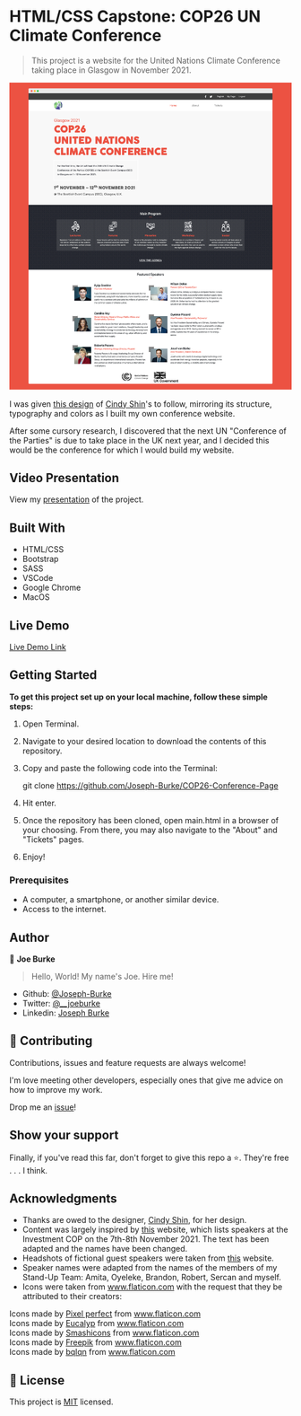 # HTML/CSS Capstone: COP26 UN Climate Conference

> This project is a website for the United Nations Climate Conference taking place in Glasgow in November 2021.

![screenshot](assets/images/main-page-preview.png)

I was given [this design](https://www.behance.net/gallery/29845175/CC-Global-Summit-2015) of [Cindy Shin](https://www.behance.net/gallery/29845175/CC-Global-Summit-2015)'s to follow, mirroring its structure, typography and colors as I built my own conference website.

After some cursory research, I discovered that the next UN "Conference of the Parties" is due to take place in the UK next year, and I decided this would be the conference for which I would build my website.

## Video Presentation

View my [presentation](https://www.loom.com/share/514053e38f0c48ba83010316a8c5b399) of the project.

## Built With

- HTML/CSS
- Bootstrap
- SASS
- VSCode
- Google Chrome
- MacOS

## Live Demo

[Live Demo Link](https://practical-lewin-9eb5ef.netlify.app/main.html)

## Getting Started

**To get this project set up on your local machine, follow these simple steps:**

1. Open Terminal.

2. Navigate to your desired location to download the contents of this repository.

3. Copy and paste the following code into the Terminal:


    git clone https://github.com/Joseph-Burke/COP26-Conference-Page

4. Hit enter.

5. Once the repository has been cloned, open main.html in a browser of your choosing. From there, you may also navigate to the "About" and "Tickets" pages.

6. Enjoy!


### Prerequisites

- A computer, a smartphone, or another similar device.
- Access to the internet.

## Author

👤 **Joe Burke**

> Hello, World! 
My name's Joe. Hire me!
- Github: [@Joseph-Burke](https://github.com/Joseph-Burke)
- Twitter: [@__joeburke](https://twitter.com/__joeburke)
- Linkedin: [Joseph Burke](https://www.linkedin.com/in/joseph-burke-b7a8261a5)

## 🤝 Contributing

Contributions, issues and feature requests are always welcome!

I'm love meeting other developers, especially ones that give me advice on how to improve my work.

Drop me an [issue](issues/)!

## Show your support

Finally, if you've read this far, don't forget to give this repo a ⭐️. They're free . . . I think.

## Acknowledgments

- Thanks are owed to the designer, [Cindy Shin](https://www.behance.net/gallery/29845175/CC-Global-Summit-2015), for her design.
- Content was largely inspired by [this](https://www.worldclimatesummit.org/copy-of-speakers-2019-1) website, which lists speakers at the Investment COP on the 7th-8th November 2021. The text has been adapted and the names have been changed.
- Headshots of fictional guest speakers were taken from [this](https://www.worldclimatesummit.org/copy-of-speakers-2019-1) website.
- Speaker names were adapted from the names of the members of my Stand-Up Team: Amita, Oyeleke, Brandon, Robert, Sercan and myself.
- Icons were taken from www.flaticon.com with the request that they be attributed to their creators:
<div>Icons made by <a href="https://www.flaticon.com/authors/pixel-perfect" title="Pixel perfect">Pixel perfect</a> from
      <a href="https://www.flaticon.com/" title="Flaticon">www.flaticon.com</a></div>
    <div>Icons made by <a href="https://www.flaticon.com/authors/eucalyp" title="Eucalyp">Eucalyp</a> from <a
        href="https://www.flaticon.com/" title="Flaticon">www.flaticon.com</a></div>
    <div>Icons made by <a href="https://www.flaticon.com/authors/smashicons" title="Smashicons">Smashicons</a> from <a
        href="https://www.flaticon.com/" title="Flaticon">www.flaticon.com</a></div>
    <div>Icons made by <a href="https://www.flaticon.com/authors/freepik" title="Freepik">Freepik</a> from <a
        href="https://www.flaticon.com/" title="Flaticon">www.flaticon.com</a></div>
    <div>Icons made by <a href="https://www.flaticon.com/authors/bqlqn" title="bqlqn">bqlqn</a> from <a
        href="https://www.flaticon.com/" title="Flaticon">www.flaticon.com</a></div>

## 📝 License

This project is [MIT](lic.url) licensed.
